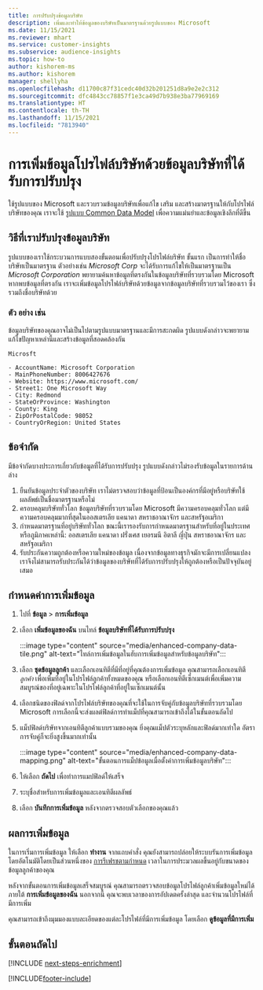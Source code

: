 ```yaml
---
title: การปรับปรุงข้อมูลบริษัท
description: เพิ่มและทำให้ข้อมูลของบริษัทเป็นมาตรฐานด้วยรูปแบบของ Microsoft
ms.date: 11/15/2021
ms.reviewer: mhart
ms.service: customer-insights
ms.subservice: audience-insights
ms.topic: how-to
author: kishorem-ms
ms.author: kishorem
manager: shellyha
ms.openlocfilehash: d11700c87f31cedc40d32b201251d8a9e2e2c312
ms.sourcegitcommit: dfc4843cc78857f1e3ca49d7b938e3ba77969169
ms.translationtype: HT
ms.contentlocale: th-TH
ms.lasthandoff: 11/15/2021
ms.locfileid: "7813940"
---
```

# <a name="enrichment-of-company-profiles-with-enhanced-company-data"></a>การเพิ่มข้อมูลโปรไฟล์บริษัทด้วยข้อมูลบริษัทที่ได้รับการปรับปรุง

ใช้รูปแบบของ Microsoft และรวบรวมข้อมูลบริษัทเพื่อแก้ไข เสริม และสร้างมาตรฐานให้กับโปรไฟล์บริษัทของคุณ เราจะใช้ [รูปแบบ Common Data Model](/common-data-model/schema/core/applicationcommon/account) เพื่อความแม่นยำและข้อมูลเชิงลึกที่ดีขึ้น

## <a name="how-we-enhance-company-data"></a>วิธีที่เราปรับปรุงข้อมูลบริษัท

รูปแบบของเราใช้กระบวนการแบบสองขั้นตอนเพื่อปรับปรุงโปรไฟล์บริษัท ขั้นแรก เป็นการทำให้ชื่อบริษัทเป็นมาตรฐาน ตัวอย่างเช่น *Microsoft Corp* จะได้รับการแก้ไขให้เป็นมาตรฐานเป็น *Microsoft Corporation* พยายามค้นหาข้อมูลที่ตรงกันในข้อมูลบริษัทที่รวบรวมโดย Microsoft หากพบข้อมูลที่ตรงกัน เราจะเพิ่มข้อมูลโปรไฟล์บริษัทด้วยข้อมูลจากข้อมูลบริษัทที่รวบรวมไว้ของเรา ซึ่งรวมถึงชื่อบริษัทด้วย


### <a name="example"></a>ตัว อย่าง เช่น

ข้อมูลบริษัทของคุณอาจไม่เป็นไปตามรูปแบบมาตรฐานและมีการสะกดผิด รูปแบบดังกล่าวจะพยายามแก้ไขปัญหาเหล่านี้และสร้างข้อมูลที่สอดคล้องกัน

```Input
Microsft
```

```Output
- AccountName: Microsoft Corporation
- MainPhoneNumber: 8006427676
- Website: https://www.microsoft.com/
- Street1: One Microsoft Way
- City: Redmond
- StateOrProvince: Washington
- County: King
- ZipOrPostalCode: 98052
- CountryOrRegion: United States
```

## <a name="limitations"></a>ข้อจำกัด

มีข้อจำกัดบางประการเกี่ยวกับข้อมูลที่ได้รับการปรับปรุง รูปแบบดังกล่าวไม่รองรับข้อมูลในรายการด้านล่าง

1.  ยืนยันข้อมูลประจำตัวของบริษัท เราไม่ตรวจสอบว่าข้อมูลที่ป้อนเป็นองค์กรที่มีอยู่หรือบริษัทใช้ผลลัพธ์เป็นชื่อมาตรฐานหรือไม่
2.  ครอบคลุมบริษัททั่วโลก ข้อมูลบริษัทที่รวบรวมโดย Microsoft มีความครอบคลุมทั่วโลก แต่มีความครอบคลุมมากที่สุดในออสเตรเลีย แคนาดา สหราชอาณาจักร และสหรัฐอเมริกา
3.  กำหนดมาตรฐานที่อยู่บริษัททั่วโลก ขณะนี้เรารองรับการกำหนดมาตรฐานสำหรับที่อยู่ในประเทศหรือภูมิภาคเหล่านี้: ออสเตรเลีย แคนาดา ฝรั่งเศส เยอรมนี อิตาลี ญี่ปุ่น สหราชอาณาจักร และสหรัฐอเมริกา
4.  รับประกันความถูกต้องหรือความใหม่ของข้อมูล เนื่องจากข้อมูลทางธุรกิจมักจะมีการเปลี่ยนแปลง เราจึงไม่สามารถรับประกันได้ว่าข้อมูลของบริษัทที่ได้รับการปรับปรุงให้ถูกต้องหรือเป็นปัจจุบันอยู่เสมอ

## <a name="configure-the-enrichment"></a>กำหนดค่าการเพิ่มข้อมูล

1. ไปที่ **ข้อมูล** > **การเพิ่มข้อมูล**

1. เลือก **เพิ่มข้อมูลของฉัน** บนไทล์ **ข้อมูลบริษัทที่ได้รับการปรับปรุง**

   :::image type="content" source="media/enhanced-company-data-tile.png" alt-text="ไทล์การเพิ่มข้อมูลในฮับการเพิ่มข้อมูลสำหรับข้อมูลบริษัท":::

1. เลือก **ชุดข้อมูลลูกค้า** และเลือกเอนทิตีที่มีที่อยู่ที่คุณต้องการเพิ่มข้อมูล คุณสามารถเลือกเอนทิตี *ลูกค้า* เพื่อเพิ่มที่อยู่ในโปรไฟล์ลูกค้าทั้งหมดของคุณ หรือเลือกเอนทิตีเซ็กเมนต์เพื่อเพิ่มความสมบูรณ์ของที่อยู่เฉพาะในโปรไฟล์ลูกค้าที่อยู่ในเซ็กเมนต์นั้น

1. เลือกชนิดของฟิลด์จากโปรไฟล์บริษัทของคุณที่จะใช้ในการจับคู่กับข้อมูลบริษัทที่รวบรวมโดย Microsoft การเลือกนี้จะส่งผลต่ฟิลด์การทำแม็ปที่คุณสามารถเข้าถึงได้ในขั้นตอนถัดไป

1.  แม็ปฟิลด์บริษัทจากเอนทิตีลูกค้าแบบรวมของคุณ ยิ่งคุณแม็ปตัวระบุหลักและฟิลด์มากเท่าใด อัตราการจับคู่ก็จะยิ่งสูงขึ้นมากเท่านั้น

    :::image type="content" source="media/enhanced-company-data-mapping.png" alt-text="ขั้นตอนการแม็ปข้อมูลเมื่อตั้งค่าการเพิ่มข้อมูลบริษัท":::

1. ให้เลือก **ถัดไป** เพื่อทำการแมปฟิลด์ให้เสร็จ

1. ระบุชื่อสำหรับการเพิ่มข้อมูลและเอนทิตีผลลัพธ์

1. เลือก **บันทึกการเพิ่มข้อมูล** หลังจากตรวจสอบตัวเลือกของคุณแล้ว

## <a name="enrichment-results"></a>ผลการเพิ่มข้อมูล

ในการเริ่มการเพิ่มข้อมูล ให้เลือก **ทำงาน** จากแถบคำสั่ง คุณยังสามารถปล่อยให้ระบบรันการเพิ่มข้อมูลโดยอัตโนมัติโดยเป็นส่วนหนึ่งของ [การรีเฟรชตามกำหนด](system.md#schedule-tab) เวลาในการประมวลผลขึ้นอยู่กับขนาดของข้อมูลลูกค้าของคุณ

หลังจากขั้นตอนการเพิ่มข้อมูลเสร็จสมบูรณ์ คุณสามารถตรวจสอบข้อมูลโปรไฟล์ลูกค้าเพิ่มข้อมูลใหม่ได้ภายใต้ **การเพิ่มข้อมูลของฉัน** นอกจากนี้ คุณจะพบเวลาของการอัปเดตครั้งล่าสุด และจำนวนโปรไฟล์ที่มีการเพิ่ม

คุณสามารถเข้าถึงมุมมองแบบละเอียดของแต่ละโปรไฟล์ที่มีการเพิ่มข้อมูล โดยเลือก **ดูข้อมูลที่มีการเพิ่ม**

## <a name="next-steps"></a>ขั้นตอนถัดไป

[!INCLUDE [next-steps-enrichment](../includes/next-steps-enrichment.md)]

[!INCLUDE[footer-include](../includes/footer-banner.md)]
